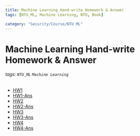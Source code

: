 ```yaml
---
title: Machine Learning Hand-write Homework & Answer
tags: [NTU_ML, Machine Learning, NTU, Book]

category: "Security/Course/NTU ML"
---
```


Machine Learning Hand-write Homework & Answer
===
###### tags: `NTU_ML` `Machine Learning`


- [HW1](https://hackmd.io/@lH2AB7kCSAS3NPw2FffsGg/Sk1n8xPWo)
- [HW1-Ans](https://hackmd.io/@lH2AB7kCSAS3NPw2FffsGg/ByMEkRdVi)
- [HW2](https://hackmd.io/@lH2AB7kCSAS3NPw2FffsGg/r1otQp7Gi)
- [HW2-Ans](https://hackmd.io/@lH2AB7kCSAS3NPw2FffsGg/H1K9vmYVi)
- [HW3](https://hackmd.io/@lH2AB7kCSAS3NPw2FffsGg/Hy3kRxTMs)
- [HW3-Ans](https://hackmd.io/@lH2AB7kCSAS3NPw2FffsGg/BJod1Djro)
- [HW4](https://hackmd.io/@lH2AB7kCSAS3NPw2FffsGg/H1ucYOpNo)
- [HW4-Ans](https://hackmd.io/@lH2AB7kCSAS3NPw2FffsGg/H1P8BI2Dj)